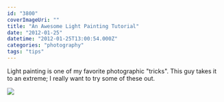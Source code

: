 ```yaml
---
id: "3800"
coverImageUri: ""
title: "An Awesome Light Painting Tutorial"
date: "2012-01-25"
datetime: "2012-01-25T13:00:54.000Z"
categories: "photography"
tags: "tips"
---
```


Light painting is one of my favorite photographic "tricks". This guy takes it to an extreme; I really want to try some of these out.

[![](http://denniscalvert.net/blog/wp-content/uploads/2011/11/5589183062_807ef5cf7a_b.jpg)](http://denniscalvert.net/blog/?p=44)
